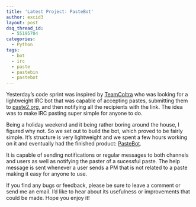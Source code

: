 ```yaml
---
title: 'Latest Project: PasteBot'
author: excid3
layout: post
dsq_thread_id:
  - 55195704
categories:
  - Python
tags:
  - bot
  - irc
  - paste
  - pastebin
  - pastebot
---
```

Yesterday’s code sprint was inspired by [TeamColtra][1] who was looking for a lightweight IRC bot that was capable of accepting pastes, submitting them to [paste2.org][2], and then notifying all the recipients with the link. The idea was to make IRC pasting super simple for anyone to do.

Being a holiday weekend and it being rather boring around the house, I figured why not. So we set out to build the bot, which proved to be fairly simple. It’s structure is very lightweight and we spent a few hours working on it and eventually had the finished product: [PasteBot][3].

It is capable of sending notifications or regular messages to both channels and users as well as notifying the paster of a sucessful paste. The help message is sent whenever a user sends a PM that is not related to a paste making it easy for anyone to use.

If you find any bugs or feedback, please be sure to leave a comment or send me an email. I’d like to hear about its usefulness or improvements that could be made. Hope you enjoy it!

   [1]: http://www.travismccrea.com/
   [2]: http://paste2.org
   [3]: http://excid3.com/blog/projects/pastebot
